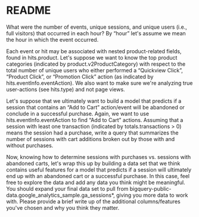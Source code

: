 # README

What were the number of events, unique sessions, and unique users (i.e., full visitors) that occurred in each hour? By “hour” let's assume we mean the hour in which the event occurred.

Each event or hit may be associated with nested product-related fields, found in hits.product. Let's suppose we want to know the top product categories (indicated by product.v2ProductCategory) with respect to the total number of unique users who either performed a “Quickview Click”, “Product Click”, or “Promotion Click” action (as indicated by hits.eventInfo.eventAction). We also want to make sure we're analyzing true user-actions (see hits.type) and not page views.

Let's suppose that we ultimately want to build a model that predicts if a session that contains an “Add to Cart” action/event will be abandoned or conclude in a successful purchase. Again, we want to use hits.eventInfo.eventAction to find “Add to Cart” actions. Assuming that a session with least one transaction (indicated by totals.transactions > 0) means the session had a purchase, write a query that summarizes the number of sessions with cart additions broken out by those with and without purchases.

Now, knowing how to determine sessions with purchases vs. sessions with abandoned carts, let's wrap this up by building a data set that we think contains useful features for a model that predicts if a session will ultimately end up with an abandoned cart or a successful purchase. In this case, feel free to explore the data and add any data you think might be meaningful. You should expand your final data set to pull from bigquery-public-data.google_analytics_sample.ga_sessions*, giving you more data to work with. Please provide a brief write up of the additional columns/features you've chosen and why you think they matter.
